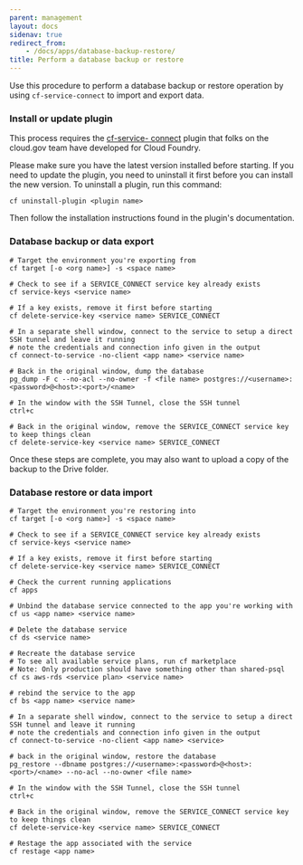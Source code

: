 ```yaml
---
parent: management
layout: docs
sidenav: true
redirect_from: 
    - /docs/apps/database-backup-restore/
title: Perform a database backup or restore
---
```



Use this procedure to perform a database backup or restore operation by using `cf-service-connect` to import and export data.

### Install or update plugin

This process requires the [cf-service-
connect](https://github.com/18F/cf-service-connect) plugin that folks on the
cloud.gov team have developed for Cloud Foundry.

Please make sure you have the
latest version installed before starting. If you need to update the plugin, you
need to uninstall it first before you can install the new version. To uninstall
a plugin, run this command:

```
cf uninstall-plugin <plugin name>
```

Then follow the installation instructions found in the plugin's documentation.

### Database backup or data export

```
# Target the environment you're exporting from
cf target [-o <org name>] -s <space name>

# Check to see if a SERVICE_CONNECT service key already exists
cf service-keys <service name>

# If a key exists, remove it first before starting
cf delete-service-key <service name> SERVICE_CONNECT

# In a separate shell window, connect to the service to setup a direct SSH tunnel and leave it running
# note the credentials and connection info given in the output
cf connect-to-service -no-client <app name> <service name>

# Back in the original window, dump the database
pg_dump -F c --no-acl --no-owner -f <file name> postgres://<username>:<password>@<host>:<port>/<name>

# In the window with the SSH Tunnel, close the SSH tunnel
ctrl+c

# Back in the original window, remove the SERVICE_CONNECT service key to keep things clean
cf delete-service-key <service name> SERVICE_CONNECT
```

Once these steps are complete, you may also want to upload a copy of the backup to the Drive folder.

### Database restore or data import

```
# Target the environment you're restoring into
cf target [-o <org name>] -s <space name>

# Check to see if a SERVICE_CONNECT service key already exists
cf service-keys <service name>

# If a key exists, remove it first before starting
cf delete-service-key <service name> SERVICE_CONNECT

# Check the current running applications
cf apps

# Unbind the database service connected to the app you're working with
cf us <app name> <service name>

# Delete the database service
cf ds <service name>

# Recreate the database service
# To see all available service plans, run cf marketplace
# Note: Only production should have something other than shared-psql
cf cs aws-rds <service plan> <service name>

# rebind the service to the app
cf bs <app name> <service name>

# In a separate shell window, connect to the service to setup a direct SSH tunnel and leave it running
# note the credentials and connection info given in the output
cf connect-to-service -no-client <app name> <service>

# back in the original window, restore the database
pg_restore --dbname postgres://<username>:<password>@<host>:<port>/<name> --no-acl --no-owner <file name>

# In the window with the SSH Tunnel, close the SSH tunnel
ctrl+c

# Back in the original window, remove the SERVICE_CONNECT service key to keep things clean
cf delete-service-key <service name> SERVICE_CONNECT

# Restage the app associated with the service
cf restage <app name>
```